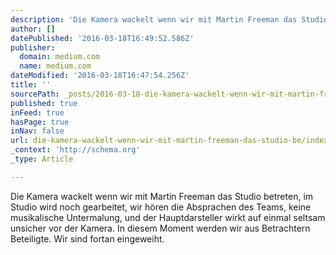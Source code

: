 ```yaml
---
description: 'Die Kamera wackelt wenn wir mit Martin Freeman das Studio betreten, im Studio wird noch gearbeitet, wir hören die Absprachen des Teams, keine musikalische Unter'
author: []
datePublished: '2016-03-18T16:49:52.586Z'
publisher:
  domain: medium.com
  name: medium.com
dateModified: '2016-03-18T16:47:54.256Z'
title: ''
sourcePath: _posts/2016-03-18-die-kamera-wackelt-wenn-wir-mit-martin-freeman-das-studio-be.md
published: true
inFeed: true
hasPage: true
inNav: false
url: die-kamera-wackelt-wenn-wir-mit-martin-freeman-das-studio-be/index.html
_context: 'http://schema.org'
_type: Article

---
```

Die Kamera wackelt wenn wir mit Martin Freeman das Studio betreten, im Studio wird noch gearbeitet, wir hören die Absprachen des Teams, keine musikalische Untermalung, und der Hauptdarsteller wirkt auf einmal seltsam unsicher vor der Kamera. In diesem Moment werden wir aus Betrachtern Beteiligte. Wir sind fortan eingeweiht.